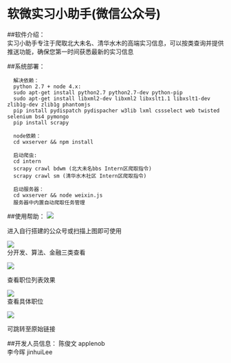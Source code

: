 # 软微实习小助手(微信公众号)
##软件介绍：  
实习小助手专注于爬取北大未名、清华水木的高端实习信息，可以按类查询并提供推送功能，确保您第一时间获悉最新的实习信息

##系统部署：
```
  解决依赖：
  python 2.7 + node 4.x:  
  sudo apt-get install python2.7 python2.7-dev python-pip  
  sudo apt-get install libxml2-dev libxml2 libxslt1.1 libxslt1-dev zlib1g-dev zlib1g phantomjs
  pip install pydispatch pydispacher w3lib lxml cssselect web twisted selenium bs4 pymongo
  pip install scrapy
  
  node依赖：
  cd wxserver && npm install
  
  启动爬虫:
  cd intern 
  scrapy crawl bdwm (北大未名bbs Intern区爬取指令)
  scrapy crawl sm (清华水木社区 Intern区爬取指令)
  
  启动服务器：
  cd wxserver && node weixin.js
  服务器中内置自动爬取任务管理
```

##使用帮助：
  ![](https://raw.githubusercontent.com/applenob/intern/master/wxserver/public/2dcode.jpeg)  
  
  进入自行搭建的公众号或扫描上图即可使用  
  
  ![](https://raw.githubusercontent.com/applenob/intern/master/wxserver/public/3.jpg)  
  分开发、算法、金融三类查看
  
  ![](https://raw.githubusercontent.com/applenob/intern/master/wxserver/public/4.jpg)  
  
  查看职位列表效果  
  
  ![](https://raw.githubusercontent.com/applenob/intern/master/wxserver/public/6.jpg)  
  查看具体职位  
  
  ![](https://raw.githubusercontent.com/applenob/intern/master/wxserver/public/7.jpg)  
  
  可跳转至原始链接  
  

  
  
##开发人员信息：
  陈俊文 applenob  
  李今晖 jinhuiLee
